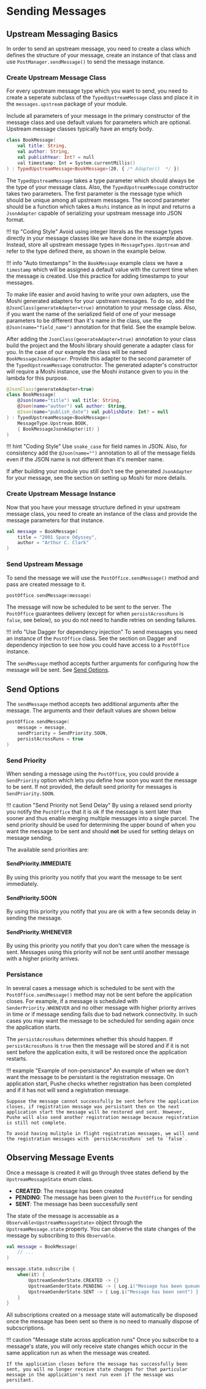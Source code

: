 # Sending Messages

## Upstream Messaging Basics
In order to send an upstream message, you need to create a class which defines the structure of your message, create an instance of that class and use `PostManager.sendMessage()` to send the message instance.

### Create Upstream Message Class
For every upstream message type which you want to send, you need to create a seperate subclass of the `TypedUpstreamMessage` class and place it in the `messages.upstream` package of your module. 

Include all parameters of your message in the primary constructor of the message class and use default values for parameters which are optional. Upstream message classes typically have an empty body.


```kotlin
class BookMessage(
    val title: String,
    val author: String,
    val publishYear: Int? = null
    val timestamp: Int = System.currentMillis()
) : TypedUpstreamMessage<BookMessage>(20, { /* Adapter()  */ })
```

The `TypedUpstreamMessage` takes a type parameter which should always be the type of your message class. Also, the `TypedUpstreamMessage` constructor takes two parameters. The first parameter is the message type which should be unique among all upstream messages. The second parameter should be a function which takes a `Moshi` instance as in input and returns a `JsonAdapter` capable of serializing your upstream message into JSON format.

!!! tip "Coding Style"
    Avoid using integer literals as the message types directly in your message classes like we have done in the example above. Instead, store all upstream message types in `MessageTypes.Upstream` and refer to the type defined there, as shown in the example below.

!!! info "Auto timestamps"
    In the `BookMessage` example class we have a `timestamp` which will be assigned a default value with the current time when the message is created. Use this practice for adding timestamps to your messages.

To make life easier and avoid having to write your own adapters, use the Moshi generated adapters for your upstream messages. To do so, add the `@JsonClass(generateAdapter=true)` annotation to your message class. Also, if you want the name of the serialized field of one of your message parameters to be different than it's name in the class, use the `@Json(name="field_name")` annotation for that field. See the example below.


After adding the `JsonClass(generateAdapter=true)` annotation to your class build the project and the Moshi library should generate a adapter class for you. In the case of our example the class will be named `BookMessageJsonAdapter`. Provide this adapter to the second parameter of the `TypedUpstreamMessage` constructor. The generated adapter's constructor will require a Moshi instance, use the Moshi instance given to you in the lambda for this purpose.


```kotlin
@JsonClass(generateAdapter=true)
class BookMessage(
    @Json(name="title") val title: String,
    @Json(name="author") val author: String,
    @Json(name="publish_date") val publishDate: Int? = null
) : TypedUpstreamMessage<BookMessage>(
    MessageType.Upstream.BOOK, 
    { BookMessageJsonAdapter(it) }
)
```

!!! hint "Coding Style"
    Use `snake_case` for field names in JSON. Also, for consistency add the `@Json(name="")` annotation to all of the message fields even if the JSON name is not different than it's member name.

If after building your module you still don't see the generated `JsonAdapter` for your message, see the section on setting up Moshi for more details.

### Create Upstream Message Instance
Now that you have your message structure defined in your upstream message class, you need to create an instance of the class and provide the message parameters for that instance.

```kotlin
val message = BookMessage(
    title = "2001 Space Odyssey",
    author = "Arthur C. Clark"
)

```

### Send Upstream Message
To send the message we will use the `PostOffice.sendMessage()` method and pass are created message to it. 

```kotlin
postOffice.sendMessage(message)
```

The message will now be scheduled to be sent to the server. The `PostOffice` guarantees delivery (except for when `persistAcrossRuns` is `false`, see below), so you do not need to handle retries on sending failures.

!!! info "Use Dagger for dependency injection"
    To send messages you need an instance of the `PostOffice` class. See the section on Dagger and dependency injection to see how you could have access to a `PostOffice` instance.

The `sendMessage` method accepts further arguments for configuring how the message will be sent. See [Send Options](#send-options).

## Send Options
The `sendMessage` method accepts two additional arguments after the message. The arguments and their default values are shown below 

```kotlin
postOffice.sendMessage(
    message = message,
    sendPriority = SendPriority.SOON,
    persistAcrossRuns = true
)
```

### Send Priority
When sending a message using the `PostOffice`, you could provide a `SendPriority` option which lets you define how soon you want the message to be sent. If not provided, the default send priority for messages is `SendPriority.SOON`.

!!! caution "Send Priority not Send Delay"
    By using a relaxed send priority you notify the `PostOffice` that it is ok if the message is sent later than sooner and thus enable merging multiple messages into a single parcel. The send priority should be used for determining the upper bound of when you want the message to be sent and should **not** be used for setting delays on message sending.

The available send priorities are:

#### SendPriority.IMMEDIATE
By using this priority you notify that you want the message to be sent immediately.

#### SendPriority.SOON
By using this priority you notify that you are ok with a few seconds delay in sending the message.

#### SendPriority.WHENEVER
By using this priority you notify that you don't care when the message is sent. Messages using this priority will not be sent until another message with a higher priority arrives.

### Persistance
In several cases a message which is scheduled to be sent with the `PostOffice.sendMessage()` method may not be sent before the application closes. For example, if a message is scheduled with `SenderPriority.WHENEVER` and no other message with higher priority arrives in time or if message sending fails due to bad network connectivity. In such cases you may want the message to be scheduled for sending again once the application starts. 

The `persistAcrossRuns` determines whether this should happen. If `persistAcrossRuns` is `true` then the message will be stored and if it is not sent before the application exits, it will be restored once the application restarts.


!!! example "Example of non-persistance"
    An example of when we don't want the message to be persistant is the registration message. On application start, Pushe checks whether registration has been completed and if it has not will send a registration message. 
    
    Suppose the message cannot successfully be sent before the application closes, if registration message was persistant then on the next application start the message will be restored and sent. However, Pushe will also send another registration message because registration is still not complete. 
    
    To avoid having mulitple in flight registration messages, we will send the registration messages with `persistAcrossRuns` set to `false`.


## Observing Message Events
Once a message is created it will go through three states defiend by the `UpstreamMessageState` enum class.

- **CREATED**: The message has been created
- **PENDING**: The message has been given to the `PostOffice` for sending
- **SENT**: The message has been successfully sent

The state of the message is accessable as a `Observable<UpstreamMessageState>` object through the `UpstreamMessage.state` property. You can observe the state changes of the message by subscribing to this `Observable`.

```kotlin
val message = BookMessage(
    // ...
)

message.state.subscribe {
    when(it) {
        UpstreamSenderState.CREATED -> {}
        UpstreamSenderState.PENDING -> { Log.i("Message has been queued for sending") }
        UpstreamSenderState.SENT -> { Log.i("Message has been sent") }
    }
}
```

All subscriptions created on a message state will automatically be disposed once the message has been sent so there is no need to manually dispose of subcscriptions.

!!! caution "Message state across application runs"
    Once you subscribe to a message's state, you will only receive state changes which occur in the same application run as when the message was created.
    
    If the application closes before the message has successfully been sent, you will no longer receive state changes for that particular message in the application's next run even if the message was persitant.
